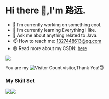 # Hi there 👋,I'm 路远.

- 🔭 I’m currently working on something cool.
- 🌱 I’m currently learning Everything I like.
- 💬 Ask me about anything related to Java.
- 📫 How to reach me: 1327448613@qq.com
- 😄 Read more about my CSDN: [here](https://blog.csdn.net/qq_20770569?type=blog)

![](https://github-readme-stats.vercel.app/api?username=luyuan-6&show_icons=true&theme=transparent)

You are my ![Visitor Count](https://profile-counter.glitch.me/luyuan-6/count.svg) visitor,Thank You!😇

### My Skill Set

![](https://img.shields.io/badge/Java-ED8B00?style=for-the-badge&logo=openjdk&logoColor=white)![](https://img.shields.io/badge/Python-3776AB?style=for-the-badge&logo=python&logoColor=white)

